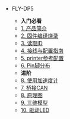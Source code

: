 * FLY-DP5

    * **入门必看**
    * [1. 产品简介](/board/fly_dp5/README.md)
    * [2. 固件编译烧录](/board/fly_dp5/flash.md)
    * [3. 读取ID](/board/fly_dp5/id.md)
    * [4. 接线与配置指南](/board/fly_dp5/wiring.md)
    * [5. printer参考配置](/board/fly_dp5/cfg.md)
    * [6. Pin脚分布](/board/fly_dp5/pins.md)
    * **进阶**
    * [8. 使用加速度计](/board/fly_dp5/adxl345.md)
    * [7. 桥接CAN](/board/fly_dp5/canbridge.md)
    * [8. 原理图](/board/fly_dp5/schematic.md)
    * [9. 三维模型](/board/fly_dp5/3dmodel.md) 
    * [10. 驱动LED](/board/fly_dp5/led.md) 
